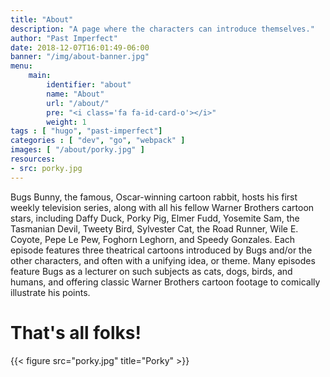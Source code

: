 ```yaml
---
title: "About"
description: "A page where the characters can introduce themselves."
author: "Past Imperfect"
date: 2018-12-07T16:01:49-06:00
banner: "/img/about-banner.jpg"
menu:
    main:
        identifier: "about"
        name: "About"
        url: "/about/"
        pre: "<i class='fa fa-id-card-o'></i>"
        weight: 1
tags : [ "hugo", "past-imperfect"]
categories : [ "dev", "go", "webpack" ]
images: [ "/about/porky.jpg" ]
resources:
- src: porky.jpg
---
```


Bugs Bunny, the famous, Oscar-winning cartoon rabbit, hosts his first weekly television series, along with all his fellow Warner Brothers cartoon stars, including Daffy Duck, Porky Pig, Elmer Fudd, Yosemite Sam, the Tasmanian Devil, Tweety Bird, Sylvester Cat, the Road Runner, Wile E. Coyote, Pepe Le Pew, Foghorn Leghorn, and Speedy Gonzales. Each episode features three theatrical cartoons introduced by Bugs and/or the other characters, and often with a unifying idea, or theme. Many episodes feature Bugs as a lecturer on such subjects as cats, dogs, birds, and humans, and offering classic Warner Brothers cartoon footage to comically illustrate his points.

# That's all folks!

{{< figure src="porky.jpg" title="Porky" >}}
